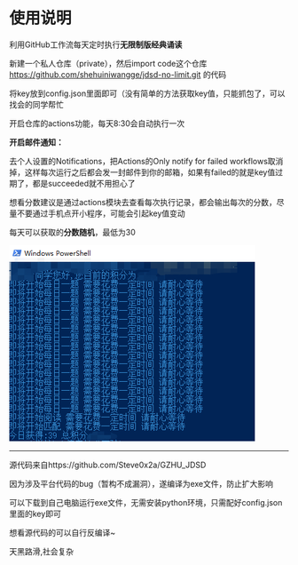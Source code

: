 # 使用说明
利用GitHub工作流每天定时执行**无限制版经典诵读**

新建一个私人仓库（private），然后import code这个仓库 https://github.com/shehuiniwangge/jdsd-no-limit.git 的代码

将key放到config.json里面即可（没有简单的方法获取key值，只能抓包了，可以找会的同学帮忙

开启仓库的actions功能，每天8:30会自动执行一次

**开启邮件通知：**

去个人设置的Notifications，把Actions的Only notify for failed workflows取消掉，这样每次运行之后都会发一封邮件到你的邮箱，如果有failed的就是key值过期了，都是succeeded就不用担心了

想看分数建议是通过actions模块去查看每次执行记录，都会输出每次的分数，尽量不要通过手机点开小程序，可能会引起key值变动

每天可以获取的**分数随机**，最低为30

![](微信图片_20230421204924.png)

------------

源代码来自https://github.com/Steve0x2a/GZHU_JDSD

因为涉及平台代码的bug（暂构不成漏洞），遂编译为exe文件，防止扩大影响

可以下载到自己电脑运行exe文件，无需安装python环境，只需配好config.json里面的key即可

想看源代码的可以自行反编译~

天黑路滑,社会复杂
